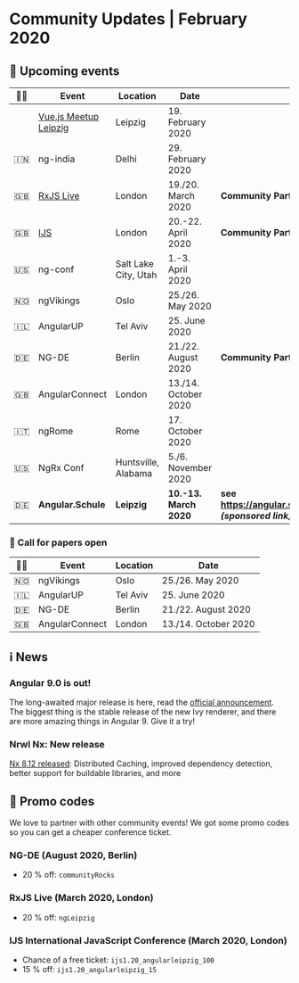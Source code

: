 # Community Updates | February 2020

## 📅 Upcoming events

| 🏳️‍🌈 | Event | Location | Date | |
|------|------|-----|------|-----|
|  | [Vue.js Meetup Leipzig](https://www.meetup.com/de-DE/Vue-js-Meetup-Leipzig/events/267662440/) | Leipzig | 19. February 2020 | |
| 🇮🇳 | ng-india | Delhi | 29. February 2020 | |
| 🇬🇧 | [RxJS Live](https://www.rxjs.live/) | London | 19./20. March 2020 | **Community Partner ❤️** |
| 🇬🇧 | [IJS](https://javascript-conference.com/) | London |  20.-22. April 2020 | **Community Partner ❤️** |
| 🇺🇸 | ng-conf | Salt Lake City, Utah | 1.-3. April 2020 | |
| 🇳🇴 | ngVikings | Oslo | 25./26. May 2020 | |
| 🇮🇱 | AngularUP | Tel Aviv | 25. June 2020 | |
| 🇩🇪 | NG-DE | Berlin | 21./22. August 2020 | **Community Partner ❤️** |
| 🇬🇧 | AngularConnect | London | 13./14. October 2020 | |
| 🇮🇹 | ngRome | Rome | 17. October 2020 | |
| 🇺🇸 | NgRx Conf | Huntsville, Alabama | 5./6. November 2020 | |
| 🇩🇪 | **Angular.Schule** | **Leipzig** | **10.-13. March 2020** | **see https://angular.schule/leipzig<br>_(sponsored link)_**


### 📰  Call for papers open

| 🏳️‍🌈 | Event | Location | Date |
|------|------|-----|------|
| 🇳🇴 | ngVikings | Oslo | 25./26. May 2020 |
| 🇮🇱 | AngularUP | Tel Aviv | 25. June 2020 |
| 🇩🇪 | NG-DE | Berlin | 21./22. August 2020 |
| 🇬🇧 | AngularConnect | London | 13./14. October 2020 |


## ℹ️ News

### Angular 9.0 is out!

The long-awaited major release is here, read the [official announcement](https://blog.angular.io/version-9-of-angular-now-available-project-ivy-has-arrived-23c97b63cfa3).
The biggest thing is the stable release of the new Ivy renderer, and there are more amazing things in Angular 9. Give it a try!


### Nrwl Nx: New release

[Nx 8.12 released](https://blog.nrwl.io/nx-8-12-distributed-caching-improved-dependency-detection-better-support-for-buildable-libraries-6f7cec17b83f): Distributed Caching, improved dependency detection, better support for buildable libraries, and more



## 💸 Promo codes

We love to partner with other community events! We got some promo codes so you can get a cheaper conference ticket.

### NG-DE (August 2020, Berlin)

* 20 % off: `communityRocks`

### RxJS Live (March 2020, London)

* 20 % off: `ngLeipzig`


### IJS International JavaScript Conference (March 2020, London)

* Chance of a free ticket: `ijs1.20_angularleipzig_100`
* 15 % off: `ijs1.20_angularleipzig_15`